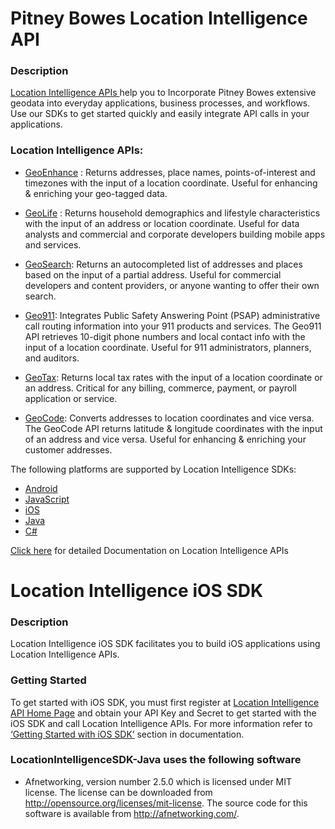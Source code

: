 

# Pitney Bowes Location Intelligence API

### Description
[Location Intelligence APIs ](http://developer.pitneybowes.com/en/location-intelligence.html) help you to Incorporate Pitney Bowes extensive geodata into everyday applications, business processes, and workflows. Use our SDKs to get started quickly and easily integrate API calls in your applications.

### Location Intelligence APIs:
* [GeoEnhance](https://developer2.pitneybowes.com/en/geoenhance.php ) : Returns addresses, place names, points-of-interest and timezones with the input of a location coordinate. Useful for enhancing & enriching your geo-tagged data.

* [GeoLife](https://developer2.pitneybowes.com/en/geolife.php) : Returns household demographics and lifestyle characteristics with the input of an address or location coordinate. Useful for data analysts and commercial and corporate developers building mobile apps and services.

* [GeoSearch](https://developer2.pitneybowes.com/en/geosearch.php): Returns an autocompleted list of addresses and places based on the input of a partial address. Useful for commercial developers and content providers, or anyone wanting to offer their own search.

* [Geo911](https://developer2.pitneybowes.com/en/geo911.php): Integrates Public Safety Answering Point (PSAP) administrative call routing information into your 911 products and services. The Geo911 API retrieves 10-digit phone numbers and local contact info with the input of a location coordinate. Useful for 911 administrators, planners, and auditors.

* [GeoTax](https://developer2.pitneybowes.com/en/geotax.php): Returns local tax rates with the input of a location coordinate or an address. Critical for any billing, commerce, payment, or payroll application or service.

* [GeoCode](https://developer2.pitneybowes.com/en/geocode.php): Converts addresses to location coordinates and vice versa. The GeoCode API returns latitude & longitude coordinates with the input of an address and vice versa. Useful for enhancing & enriching your customer addresses.

The following platforms are supported by Location Intelligence SDKs:
*	[Android](https://developer2.pitneybowes.com/docs/location-intelligence/v1/en/index.html#Android%20SDK/android_intro.html)
*	[JavaScript](https://developer2.pitneybowes.com/docs/location-intelligence/v1/en/index.html#Java%20Script%20SDK/js_intro.html) 
*	[iOS](https://developer2.pitneybowes.com/docs/location-intelligence/v1/en/index.html#iOS%20SDK/ios_intro.html)
*	[Java](https://developer2.pitneybowes.com/docs/location-intelligence/v1/en/index.html#Java%20SDK/java_intro.html)
*	[C#](https://developer2.pitneybowes.com/docs/location-intelligence/v1/en/index.html#C_sdk/java_intro.html)  

[Click here](https://developer2.pitneybowes.com/docs/location-intelligence/v1/en/index.html) for detailed Documentation on Location Intelligence APIs 


# Location Intelligence iOS SDK
### Description
Location Intelligence iOS SDK facilitates you to build iOS applications using Location Intelligence APIs.
### Getting Started
To get started with iOS SDK, you must first register at [Location Intelligence API Home Page](http://developer.pitneybowes.com/en/location-intelligence.html) and obtain your API Key and Secret to get started with the iOS SDK and call Location Intelligence APIs.
For more information refer to [‘Getting Started with iOS SDK’](https://developer2.pitneybowes.com/docs/location-intelligence/v1/en/index.html#iOS%20SDK/ios_intro.html) section in documentation.

### LocationIntelligenceSDK-Java uses the following software
* Afnetworking, version number 2.5.0 which is licensed under MIT license.  The license can be downloaded from http://opensource.org/licenses/mit-license.  The source code for this software is available from http://afnetworking.com/.